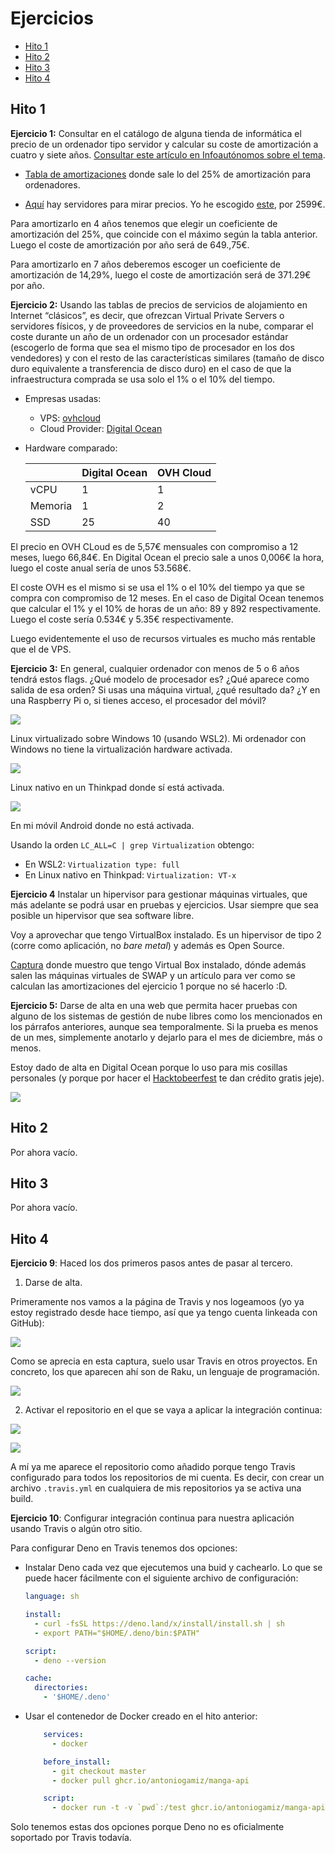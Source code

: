 # Ejercicios

- [Hito 1](#hito-1)
- [Hito 2](#hito-2)
- [Hito 3](#hito-3)
- [Hito 4](#hito-4)

## Hito 1

**Ejercicio 1:** Consultar en el catálogo de alguna tienda de informática el precio de un ordenador tipo servidor y calcular su coste de amortización a cuatro y siete años. [Consultar este artículo en Infoautónomos sobre el tema](https://www.infoautonomos.com/consultas-a-la-comunidad/988/).

- [Tabla de amortizaciones](https://www.agenciatributaria.es/AEAT.internet/Inicio/_Segmentos_/Empresas_y_profesionales/Empresas/Impuesto_sobre_Sociedades/Periodos_impositivos_a_partir_de_1_1_2015/Base_imponible/Amortizacion/Tabla_de_coeficientes_de_amortizacion_lineal_.shtml) donde sale lo del 25% de amortización para ordenadores.

- [Aquí](https://www.pccomponentes.com/servidores) hay servidores para mirar precios. Yo he escogido [este](https://www.pccomponentes.com/hpe-proliant-dl360-gen10-intel-xeon-silver-4214r-32gb), por 2599€.

Para amortizarlo en 4 años tenemos que elegir un coeficiente de amortización del 25%, que coincide con el máximo según la tabla anterior. Luego el coste de amortización por año será de 649.,75€.

Para amortizarlo en 7 años deberemos escoger un coeficiente de amortización de 14,29%, luego el coste de amortización será de 371.29€ por año.

**Ejercicio 2:** Usando las tablas de precios de servicios de alojamiento en Internet “clásicos”, es decir, que ofrezcan Virtual Private Servers o servidores físicos, y de proveedores de servicios en la nube, comparar el coste durante un año de un ordenador con un procesador estándar (escogerlo de forma que sea el mismo tipo de procesador en los dos vendedores) y con el resto de las características similares (tamaño de disco duro equivalente a transferencia de disco duro) en el caso de que la infraestructura comprada se usa solo el 1% o el 10% del tiempo.


- Empresas usadas:
    - VPS: [ovhcloud](https://www.ovhcloud.com/es-es/vps/)
    - Cloud Provider: [Digital Ocean](https://www.digitalocean.com/)
- Hardware comparado:

    |         | Digital Ocean | OVH Cloud |
    |---------|---------------|-----------|
    | vCPU    | 1             | 1         |
    | Memoria | 1             | 2         |
    | SSD     | 25            | 40        |

El precio en OVH CLoud es de 5,57€ mensuales con compromiso a 12 meses, luego 66,84€. En Digital Ocean el precio sale a unos 0,006€ la hora, luego el coste anual sería de unos 53.568€.

El coste OVH es el mismo si se usa el 1% o el 10% del tiempo ya que se compra con compromiso de 12 meses. En el caso de Digital Ocean tenemos que calcular el 1% y el 10% de horas de un año: 89 y 892 respectivamente. Luego el coste sería 0.534€ y 5.35€ respectivamente.

Luego evidentemente el uso de recursos virtuales es mucho más rentable que el de VPS.

**Ejercicio 3:** En general, cualquier ordenador con menos de 5 o 6 años tendrá estos flags. ¿Qué modelo de procesador es? ¿Qué aparece como salida de esa orden? Si usas una máquina virtual, ¿qué resultado da? ¿Y en una Raspberry Pi o, si tienes acceso, el procesador del móvil?

![](img/wsl.png)

Linux virtualizado sobre Windows 10 (usando WSL2). Mi ordenador con Windows no tiene la virtualización hardware activada.

![](img/linux.jpg)

Linux nativo en un Thinkpad donde sí está activada.

![](img/movil.jpg)

En mi móvil Android donde no está activada.

Usando la orden `LC_ALL=C | grep Virtualization` obtengo:

- En WSL2: `Virtualization type: full`
- En Linux nativo en Thinkpad: `Virtualization: VT-x`

**Ejercicio 4** Instalar un hipervisor para gestionar máquinas virtuales, que más adelante se podrá usar en pruebas y ejercicios. Usar siempre que sea posible un hipervisor que sea software libre.

Voy a aprovechar que tengo VirtualBox instalado. Es un hipervisor de tipo 2 (corre como aplicación, no _bare metal_) y además es Open Source.

[Captura](img/virtualbox.jpg) donde muestro que tengo Virtual Box instalado, dónde además salen las máquinas virtuales de SWAP y un artículo para ver como se calculan las amortizaciones del ejercicio 1 porque no sé hacerlo :D.

**Ejercicio 5:** Darse de alta en una web que permita hacer pruebas con alguno de los sistemas de gestión de nube libres como los mencionados en los párrafos anteriores, aunque sea temporalmente. Si la prueba es menos de un mes, simplemente anotarlo y dejarlo para el mes de diciembre, más o menos.

Estoy dado de alta en Digital Ocean porque lo uso para mis cosillas personales (y porque por hacer el [Hacktobeerfest](https://hacktoberfest.digitalocean.com/) te dan crédito gratis jeje).

![](img/do.png)

## Hito 2

Por ahora vacío.

## Hito 3

Por ahora vacío.

## Hito 4

**Ejercicio 9**: Haced los dos primeros pasos antes de pasar al tercero.

1. Darse de alta.

Primeramente nos vamos a la página de Travis y nos logeamoos (yo ya estoy registrado desde hace tiempo, así que ya tengo cuenta linkeada con GitHub):

![](img/h4-1.png)

Como se aprecia en esta captura, suelo usar Travis en otros proyectos. En concreto, los que aparecen ahí son de Raku, un lenguaje de programación.

![](img/h4-2.png)

2. Activar el repositorio en el que se vaya a aplicar la integración continua:

![](img/h4-3.png)

![](img/h4-4.png)

A mí ya me aparece el repositorio como añadido porque tengo Travis configurado para todos los repositorios de mi cuenta. Es decir, con crear un archivo `.travis.yml` en cualquiera de mis repositorios ya se activa una build.

**Ejercicio 10**: Configurar integración continua para nuestra aplicación usando Travis o algún otro sitio.

Para configurar Deno en Travis tenemos dos opciones:

- Instalar Deno cada vez que ejecutemos una buid y cachearlo. Lo que se puede hacer fácilmente con el siguiente archivo de configuración:

    ~~~yml
    language: sh

    install:
      - curl -fsSL https://deno.land/x/install/install.sh | sh
      - export PATH="$HOME/.deno/bin:$PATH"

    script:
      - deno --version

    cache:
      directories:
        - '$HOME/.deno'
    ~~~

- Usar el contenedor de Docker creado en el hito anterior:

    ~~~yml
        services:
          - docker

        before_install:
          - git checkout master
          - docker pull ghcr.io/antoniogamiz/manga-api

        script:
          - docker run -t -v `pwd`:/test ghcr.io/antoniogamiz/manga-api
    ~~~

Solo tenemos estas dos opciones porque Deno no es oficialmente soportado por Travis todavía.